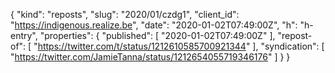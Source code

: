 {
  "kind": "reposts",
  "slug": "2020/01/czdg1",
  "client_id": "https://indigenous.realize.be",
  "date": "2020-01-02T07:49:00Z",
  "h": "h-entry",
  "properties": {
    "published": [
      "2020-01-02T07:49:00Z"
    ],
    "repost-of": [
      "https://twitter.com/t/status/1212610585700921344"
    ],
    "syndication": [
      "https://twitter.com/JamieTanna/status/1212654055719346176"
    ]
  }
}
